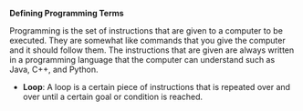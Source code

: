 <b>Defining Programming Terms</b>

Programming is the set of instructions that are given to a computer to be executed. They are somewhat like commands that you give the computer and it should follow them. The instructions that are given are always written in a programming language that the computer can understand such as Java, C++, and Python.

- <b>Loop</b>: A loop is a certain piece of instructions that is repeated over and over until a certain goal or condition is reached.
